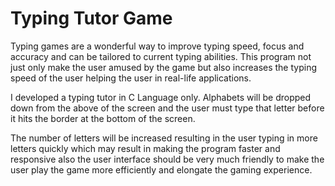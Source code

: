 # Typing Tutor Game
Typing games are a wonderful way to improve typing speed, focus and accuracy and can be tailored to current typing abilities.
This program not just only make the user amused by the game but also increases the typing speed of the user helping the user in real-life applications.

I developed a typing tutor in C Language only. Alphabets will be dropped down from the above of the screen and the user must type that letter before it hits the border at the bottom of the screen.

The number of letters will be increased resulting in the user typing in more letters quickly which may result in making the program faster and responsive also the user interface should be very much friendly to make the user play the game more efficiently and elongate the gaming experience.
